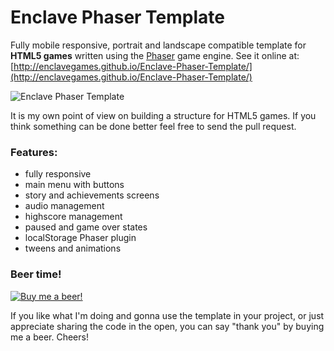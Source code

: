 # Enclave Phaser Template

Fully mobile responsive, portrait and landscape compatible template for **HTML5 games** written using the [Phaser](http://phaser.io/) game engine. See it online at: [http://enclavegames.github.io/Enclave-Phaser-Template/](http://enclavegames.github.io/Enclave-Phaser-Template/)

![Enclave Phaser Template](https://enclavegames.github.io/Enclave-Phaser-Template/img/enclave-phaser-template.png)

It is my own point of view on building a structure for HTML5 games. If you think something can be done better feel free to send the pull request.

### Features:

- fully responsive
- main menu with buttons
- story and achievements screens
- audio management
- highscore management
- paused and game over states
- localStorage Phaser plugin
- tweens and animations

### Beer time!

[![Buy me a beer!](https://enclavegames.github.io/Enclave-Phaser-Template/img/banner-beer.png)](https://www.paypal.me/end3r)

If you like what I'm doing and gonna use the template in your project, or just appreciate sharing the code in the open, you can say "thank you" by buying me a beer. Cheers!